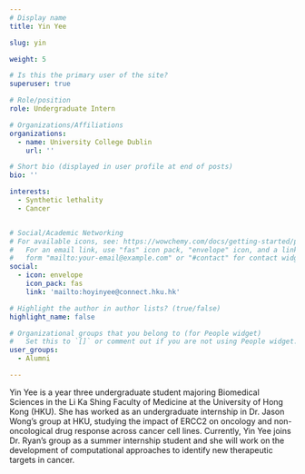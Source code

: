 ```yaml
---
# Display name
title: Yin Yee

slug: yin

weight: 5

# Is this the primary user of the site?
superuser: true

# Role/position
role: Undergraduate Intern

# Organizations/Affiliations
organizations:
  - name: University College Dublin
    url: ''

# Short bio (displayed in user profile at end of posts)
bio: '' 

interests:
  - Synthetic lethality
  - Cancer


# Social/Academic Networking
# For available icons, see: https://wowchemy.com/docs/getting-started/page-builder/#icons
#   For an email link, use "fas" icon pack, "envelope" icon, and a link in the
#   form "mailto:your-email@example.com" or "#contact" for contact widget.
social:
  - icon: envelope
    icon_pack: fas
    link: 'mailto:hoyinyee@connect.hku.hk'

# Highlight the author in author lists? (true/false)
highlight_name: false

# Organizational groups that you belong to (for People widget)
#   Set this to `[]` or comment out if you are not using People widget.
user_groups: 
  - Alumni

---
```


Yin Yee is a year three undergraduate student majoring Biomedical Sciences in the Li Ka Shing Faculty of Medicine at the University of Hong Kong (HKU). She has worked as an undergraduate internship in Dr. Jason Wong’s group at HKU, studying the impact of ERCC2 on oncology and non-oncological drug response across cancer cell lines. Currently, Yin Yee joins Dr. Ryan’s group as a summer internship student and she will work on the development of computational approaches to identify new therapeutic targets in cancer.